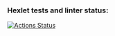 ### Hexlet tests and linter status:
[![Actions Status](https://github.com/Kristofer-can/layout-designer-positioning-project-56/actions/workflows/hexlet-check.yml/badge.svg)](https://github.com/Kristofer-can/layout-designer-positioning-project-56/actions)